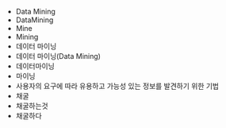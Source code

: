 ﻿- Data Mining
- DataMining
- Mine
- Mining
- 데이터 마이닝
- 데이터 마이닝(Data Mining)
- 데이터마이닝
- 마이닝
- 사용자의 요구에 따라 유용하고 가능성 있는 정보를 발견하기 위한 기법
- 채굴
- 채굴하는것
- 채굴하다
